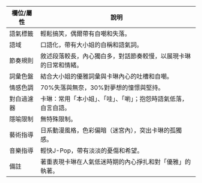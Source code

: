 | 欄位/屬性 | 說明 |
|---|---|
| 語氣標籤 | 輕鬆搞笑，偶爾帶有自嘲和失落。 |
| 語域 | 口語化，帶有大小姐的自稱和語氣詞。 |
| 節奏規則 | 敘述段落較長，內心獨白多，對話節奏較慢，以展現卡琳的日常和情緒。 |
| 詞彙色盤 | 結合大小姐的優雅詞彙與卡琳內心的吐槽和自嘲。 |
| 情感色調 | 70%失落與無奈，30%對夢想的憧憬與堅持。 |
| 對白過濾器 | 卡琳：常用「本小姐」、「哇」、「喲」；抱怨時語氣低落，自言自語。 |
| 隱喻限制 | 無特殊限制。 |
| 藝術指導 | 日系動漫風格，色彩偏暗（迷宮內），突出卡琳的孤獨感。 |
| 音樂指導 | 輕快J-Pop，帶有淡淡的憂傷和希望。 |
| 備註 | 著重表現卡琳在人氣低迷時期的內心掙扎和對「優雅」的執著。 |
